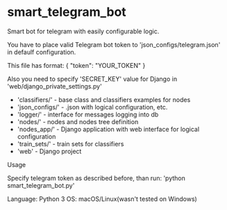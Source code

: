 # smart_telegram_bot
Smart bot for telegram with easily configurable logic.

You have to place valid Telegram bot token to 'json_configs/telegram.json' in defaulf configuration.

This file has format:
{
  "token": "YOUR_TOKEN"
}

Also you need to specify 'SECRET_KEY' value for Django in 'web/django_private_settings.py'

* 'classifiers/' - base class and classifiers examples for nodes
* 'json_configs/' - .json with logical configuration, etc.
* 'logger/' - interface for messages logging into db
* 'nodes/' - nodes and nodes tree definition
* 'nodes_app/' - Django application with web interface for logical configuration
* 'train_sets/' - train sets for classifiers
* 'web' - Django project


Usage

Specify telegram token as described before, than run: 'python smart_telegram_bot.py'

Language: Python 3
OS: macOS/Linux(wasn't tested on Windows)